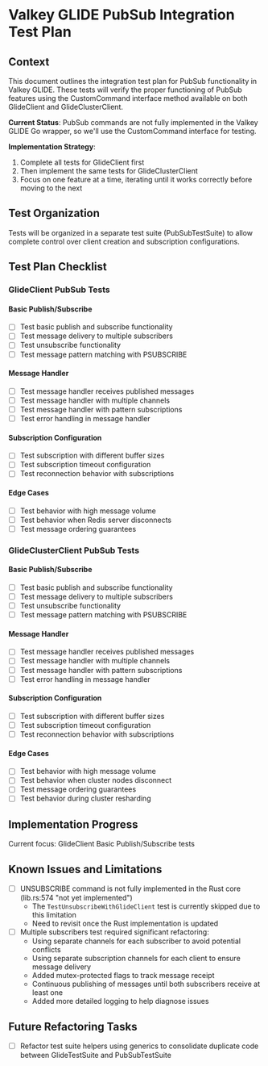 # Valkey GLIDE PubSub Integration Test Plan

## Context

This document outlines the integration test plan for PubSub functionality in Valkey GLIDE. These tests will verify the proper functioning of PubSub features using the CustomCommand interface method available on both GlideClient and GlideClusterClient.

**Current Status**: PubSub commands are not fully implemented in the Valkey GLIDE Go wrapper, so we'll use the CustomCommand interface for testing.

**Implementation Strategy**:
1. Complete all tests for GlideClient first
2. Then implement the same tests for GlideClusterClient
3. Focus on one feature at a time, iterating until it works correctly before moving to the next

## Test Organization

Tests will be organized in a separate test suite (PubSubTestSuite) to allow complete control over client creation and subscription configurations.

## Test Plan Checklist

### GlideClient PubSub Tests

#### Basic Publish/Subscribe
- [ ] Test basic publish and subscribe functionality
- [ ] Test message delivery to multiple subscribers
- [ ] Test unsubscribe functionality
- [ ] Test message pattern matching with PSUBSCRIBE

#### Message Handler
- [ ] Test message handler receives published messages
- [ ] Test message handler with multiple channels
- [ ] Test message handler with pattern subscriptions
- [ ] Test error handling in message handler

#### Subscription Configuration
- [ ] Test subscription with different buffer sizes
- [ ] Test subscription timeout configuration
- [ ] Test reconnection behavior with subscriptions

#### Edge Cases
- [ ] Test behavior with high message volume
- [ ] Test behavior when Redis server disconnects
- [ ] Test message ordering guarantees

### GlideClusterClient PubSub Tests

#### Basic Publish/Subscribe
- [ ] Test basic publish and subscribe functionality
- [ ] Test message delivery to multiple subscribers
- [ ] Test unsubscribe functionality
- [ ] Test message pattern matching with PSUBSCRIBE

#### Message Handler
- [ ] Test message handler receives published messages
- [ ] Test message handler with multiple channels
- [ ] Test message handler with pattern subscriptions
- [ ] Test error handling in message handler

#### Subscription Configuration
- [ ] Test subscription with different buffer sizes
- [ ] Test subscription timeout configuration
- [ ] Test reconnection behavior with subscriptions

#### Edge Cases
- [ ] Test behavior with high message volume
- [ ] Test behavior when cluster nodes disconnect
- [ ] Test message ordering guarantees
- [ ] Test behavior during cluster resharding

## Implementation Progress

Current focus: GlideClient Basic Publish/Subscribe tests

## Known Issues and Limitations

- [ ] UNSUBSCRIBE command is not fully implemented in the Rust core (lib.rs:574 "not yet implemented")
  - The `TestUnsubscribeWithGlideClient` test is currently skipped due to this limitation
  - Need to revisit once the Rust implementation is updated
- [ ] Multiple subscribers test required significant refactoring:
  - Using separate channels for each subscriber to avoid potential conflicts
  - Using separate subscription channels for each client to ensure message delivery
  - Added mutex-protected flags to track message receipt
  - Continuous publishing of messages until both subscribers receive at least one
  - Added more detailed logging to help diagnose issues

## Future Refactoring Tasks

- [ ] Refactor test suite helpers using generics to consolidate duplicate code between GlideTestSuite and PubSubTestSuite
